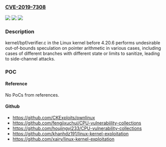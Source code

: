 ### [CVE-2019-7308](https://cve.mitre.org/cgi-bin/cvename.cgi?name=CVE-2019-7308)
![](https://img.shields.io/static/v1?label=Product&message=n%2Fa&color=blue)
![](https://img.shields.io/static/v1?label=Version&message=n%2Fa&color=blue)
![](https://img.shields.io/static/v1?label=Vulnerability&message=n%2Fa&color=brighgreen)

### Description

kernel/bpf/verifier.c in the Linux kernel before 4.20.6 performs undesirable out-of-bounds speculation on pointer arithmetic in various cases, including cases of different branches with different state or limits to sanitize, leading to side-channel attacks.

### POC

#### Reference
No PoCs from references.

#### Github
- https://github.com/CKExploits/pwnlinux
- https://github.com/fengjixuchui/CPU-vulnerabiility-collections
- https://github.com/houjingyi233/CPU-vulnerability-collections
- https://github.com/khanhdz191/linux-kernel-exploitation
- https://github.com/xairy/linux-kernel-exploitation

